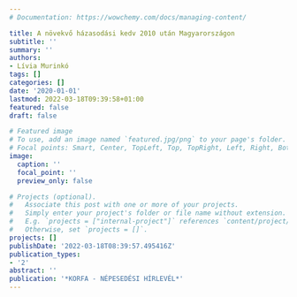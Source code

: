 ```yaml
---
# Documentation: https://wowchemy.com/docs/managing-content/

title: A növekvő házasodási kedv 2010 után Magyarországon
subtitle: ''
summary: ''
authors:
- Lívia Murinkó
tags: []
categories: []
date: '2020-01-01'
lastmod: 2022-03-18T09:39:58+01:00
featured: false
draft: false

# Featured image
# To use, add an image named `featured.jpg/png` to your page's folder.
# Focal points: Smart, Center, TopLeft, Top, TopRight, Left, Right, BottomLeft, Bottom, BottomRight.
image:
  caption: ''
  focal_point: ''
  preview_only: false

# Projects (optional).
#   Associate this post with one or more of your projects.
#   Simply enter your project's folder or file name without extension.
#   E.g. `projects = ["internal-project"]` references `content/project/deep-learning/index.md`.
#   Otherwise, set `projects = []`.
projects: []
publishDate: '2022-03-18T08:39:57.495416Z'
publication_types:
- '2'
abstract: ''
publication: '*KORFA - NÉPESEDÉSI HÍRLEVÉL*'
---
```

